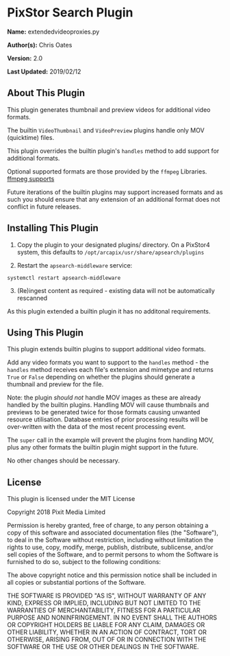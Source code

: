 # PixStor Search Plugin

**Name:** extendedvideoproxies.py

**Author(s):** Chris Oates

**Version:** 2.0

**Last Updated:** 2019/02/12


## About This Plugin

This plugin generates thumbnail and preview videos for additional video formats.

The builtin `VideoThumbnail` and `VideoPreview` plugins handle only MOV (quicktime) files.

This plugin overrides the builtin plugin's `handles` method to add support for additional formats.

Optional supported formats are those provided by the `ffmpeg` Libraries.
[ffmpeg supports](https://ffmpeg.org/ffmpeg-formats.html)

Future iterations of the builtin plugins may support increased formats and as such
you should ensure that any extension of an additional format does not conflict in future releases.


## Installing This Plugin

1. Copy the plugin to your designated plugins/ directory. On a PixStor4 system, this defaults to `/opt/arcapix/usr/share/apsearch/plugins`

2. Restart the `apsearch-middleware` service:

```
systemctl restart apsearch-middleware
```

3. (Re)ingest content as required - existing data will not be automatically rescanned

As this plugin extended a builtin plugin it has no additonal requirements.


## Using This Plugin

This plugin extends builtin plugins to support additional video formats.

Add any video formats you want to support to the `handles` method - the `handles` method receives each file's extension and mimetype
and returns `True` or `False` depending on whether the plugins should generate a thumbnail and preview for the file.

Note: the plugin *should not* handle MOV images as these are already handled by the builtin plugins.
Handling MOV will cause thumbnails and previews to be generated twice for those formats causing unwanted resource utilisation. 
Database entries of prior processing results will be over-written with the data of the most recent processing event.

The `super` call in the example will prevent the plugins from handling MOV,
plus any other formats the builtin plugin might support in the future.

No other changes should be necessary.


## License

This plugin is licensed under the MIT License

Copyright 2018 Pixit Media Limited

Permission is hereby granted, free of charge, to any person obtaining a copy of this software and associated documentation files (the "Software"), to deal in the Software without restriction, including without limitation the rights to use, copy, modify, merge, publish, distribute, sublicense, and/or sell copies of the Software, and to permit persons to whom the Software is furnished to do so, subject to the following conditions:

The above copyright notice and this permission notice shall be included in all copies or substantial portions of the Software.

THE SOFTWARE IS PROVIDED "AS IS", WITHOUT WARRANTY OF ANY KIND, EXPRESS OR IMPLIED, INCLUDING BUT NOT LIMITED TO THE WARRANTIES OF MERCHANTABILITY, FITNESS FOR A PARTICULAR PURPOSE AND NONINFRINGEMENT. IN NO EVENT SHALL THE AUTHORS OR COPYRIGHT HOLDERS BE LIABLE FOR ANY CLAIM, DAMAGES OR OTHER LIABILITY, WHETHER IN AN ACTION OF CONTRACT, TORT OR OTHERWISE, ARISING FROM, OUT OF OR IN CONNECTION WITH THE SOFTWARE OR THE USE OR OTHER DEALINGS IN THE SOFTWARE.
